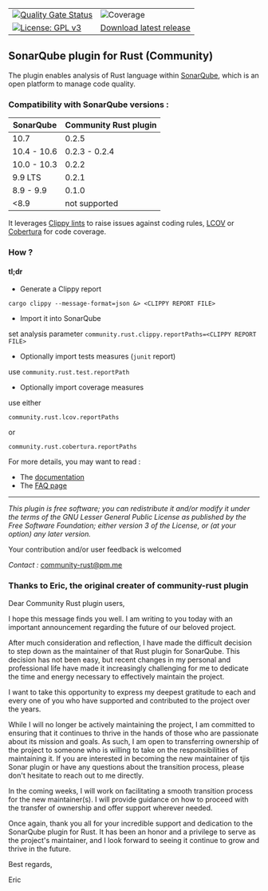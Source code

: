 
|                                                                                                                                                                           |                                                                                                          |     
|---------------------------------------------------------------------------------------------------------------------------------------------------------------------------|----------------------------------------------------------------------------------------------------------| 
| [![Quality Gate Status](https://sonarcloud.io/api/project_badges/measure?project=C4tWithShell_community-rust&metric=alert_status)](https://sonarcloud.io/summary/new_code?id=C4tWithShell_community-rust) | ![Coverage](https://sonarcloud.io/api/project_badges/measure?project=C4tWithShell_community-rust&metric=coverage) |
| [![License: GPL v3](https://img.shields.io/badge/License-GPLv3-blue.svg)](https://www.gnu.org/licenses/gpl-3.0)                                                           | [Download latest release](https://github.com/C4tWithShell/community-rust/releases)                                |

## SonarQube plugin for Rust (Community)

The plugin enables analysis of Rust language within [SonarQube](https://www.sonarqube.org), which is an open platform to
manage code quality.

### Compatibility with SonarQube versions :

| SonarQube   | Community Rust plugin |
|-------------|-----------------------|
| 10.7        | 0.2.5                 |
| 10.4 - 10.6 | 0.2.3 - 0.2.4         |
| 10.0 - 10.3 | 0.2.2                 | 
| 9.9 LTS     | 0.2.1                 |
| 8.9 - 9.9   | 0.1.0                 |
| <8.9        | not supported         |

It leverages [Clippy lints](https://rust-lang.github.io/rust-clippy/master/) to raise issues against coding
rules,  [LCOV](https://wiki.documentfoundation.org/Development/Lcov)
or [Cobertura](http://cobertura.github.io/cobertura/) for code coverage.

### How ?

#### tl;dr

* Generate a Clippy report

`cargo clippy --message-format=json &> <CLIPPY REPORT FILE>`

* Import it into SonarQube

set analysis parameter `community.rust.clippy.reportPaths=<CLIPPY REPORT FILE>`

* Optionally import tests measures (`junit` report)

use `community.rust.test.reportPath`

* Optionally import coverage measures

use either

`community.rust.lcov.reportPaths`

or

`community.rust.cobertura.reportPaths`

For more details, you may want to read :

* The [documentation](./DOC.md)
* The [FAQ page](./FAQ.md)

***
*This plugin is free software; you can redistribute it and/or modify it under the terms of the GNU Lesser General Public
License as published by the Free Software Foundation; either version 3 of the License, or (at your option) any later
version.*

Your contribution and/or user feedback is welcomed

*Contact :* <community-rust@pm.me>

### Thanks to Eric, the original creater of community-rust plugin

Dear Community Rust plugin users,

I hope this message finds you well. I am writing to you today with an important announcement regarding the future of our beloved project.

After much consideration and reflection, I have made the difficult decision to step down as the maintainer of that Rust plugin for SonarQube. This decision has not been easy, but recent changes in my personal and professional life have made it increasingly challenging for me to dedicate the time and energy necessary to effectively maintain the project.

I want to take this opportunity to express my deepest gratitude to each and every one of you who have supported and contributed to the project over the years.

While I will no longer be actively maintaining the project, I am committed to ensuring that it continues to thrive in the hands of those who are passionate about its mission and goals. As such, I am open to transferring ownership of the project to someone who is willing to take on the responsibilities of maintaining it. If you are interested in becoming the new maintainer of tjis Sonar plugin or have any questions about the transition process, please don't hesitate to reach out to me directly.

In the coming weeks, I will work on facilitating a smooth transition process for the new maintainer(s). I will provide guidance on how to proceed with the transfer of ownership and offer support wherever needed.

Once again, thank you all for your incredible support and dedication to the SonarQube plugin for Rust. It has been an honor and a privilege to serve as the project's maintainer, and I look forward to seeing it continue to grow and thrive in the future.

Best regards,

Eric

